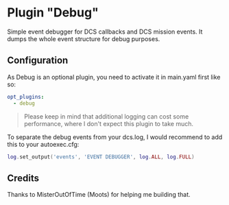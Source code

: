 # Plugin "Debug"
Simple event debugger for DCS callbacks and DCS mission events. It dumps the whole event structure for debug purposes.

## Configuration
As Debug is an optional plugin, you need to activate it in main.yaml first like so:
```yaml
opt_plugins:
  - debug
```
> Please keep in mind that additional logging can cost some performance, where I don't expect this plugin to take much.

To separate the debug events from your dcs.log, I would recommend to add this to your autoexec.cfg:
```lua
log.set_output('events', 'EVENT DEBUGGER', log.ALL, log.FULL)
```

## Credits
Thanks to MisterOutOfTime (Moots) for helping me building that.

